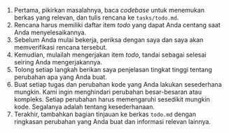 1.  Pertama, pikirkan masalahnya, baca *codebase* untuk menemukan berkas yang relevan, dan tulis rencana ke `tasks/todo.md`.
2.  Rencana harus memiliki daftar item *todo* yang dapat Anda centang saat Anda menyelesaikannya.
3.  Sebelum Anda mulai bekerja, periksa dengan saya dan saya akan memverifikasi rencana tersebut.
4.  Kemudian, mulailah mengerjakan item *todo*, tandai sebagai selesai seiring Anda mengerjakannya.
5.  Tolong setiap langkah berikan saya penjelasan tingkat tinggi tentang perubahan apa yang Anda buat.
6.  Buat setiap tugas dan perubahan kode yang Anda lakukan sesederhana mungkin. Kami ingin menghindari perubahan besar-besaran atau kompleks. Setiap perubahan harus memengaruhi sesedikit mungkin kode. Segalanya adalah tentang kesederhanaan.
7.  Terakhir, tambahkan bagian tinjauan ke berkas `todo.md` dengan ringkasan perubahan yang Anda buat dan informasi relevan lainnya.